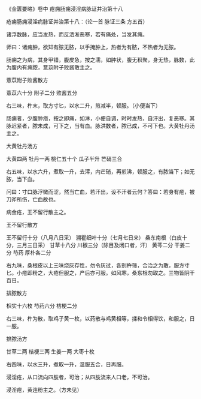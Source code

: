 《金匮要略》卷中 疮痈肠痈浸淫病脉证并治第十八

疮痈肠痈浸淫病脉证并治第十八：（论一首 脉证三条 方五首） 

诸浮数脉，应当发热，而反洒淅恶寒，若有痛处，当发其痈。

师曰：诸痈肿，欲知有脓无脓，以手掩肿上，热者为有脓，不热者为无脓。

肠痈之为病，其身甲错，腹皮急，按之濡，如肿状，腹无积聚，身无热，脉数，此为腹内有痈脓，薏苡附子败酱散主之。

薏苡附子败酱散方 

薏苡六十分 附子二分 败酱五分

右三味，杵末，取方寸匕，以水二升，煎减半，顿服。（小便当下）

肠痈者，少腹肿痞，按之即痛，如淋，小便自调，时时发热，自汗出，复恶寒。其脉迟紧者，脓未成，可下之，当有血。脉洪数者，脓已成，不可下也。大黄牡丹汤主之。

大黄牡丹汤方 

大黄四两 牡丹一两 桃仁五十个 瓜子半升 芒硝三合

右五味，以水六升，煮取一升，去滓，内芒硝，再煎沸，顿服之，有脓当下；如无脓，当下血。

问曰：寸口脉浮微而涩，然当亡血，若汗出，设不汗者云何？答曰：若身有疮，被刀斧所伤，亡血故也。

病金疮，王不留行散主之。

王不留行散方 

王不留行十分（八月八日采） 溯瞿细叶十分（七月七日来） 桑东南根（白皮十分，三月三日采） 甘草十八分 川椒三分（除目及闭口者，汗） 黄芩二分 干姜二分 芍药 厚朴各二分

右九味，桑根皮以上三味烧灰存性，勿令灰过，各别杵筛，合治之为散，服方寸匕。小疮即粉之，大疮但服之，产后亦可服。如风寒，桑东根勿取之。三物皆阴干百日。

排脓散方 

枳实十六枚 芍药六分 桔梗二分

右三味，杵为散，取鸡子黄一枚，以药散与鸡黄相等，揉和令相得饮，和服之，日一服。

排脓汤方 

甘草二两 桔梗三两 生姜一两 大枣十枚

右四味，以水三升，煮取一升，温服五合，日再服。

浸淫疮，从口流向四肢者，可治；从四肢流来人口老，不可治。

浸淫疮，黄连粉主之。（方未见）

